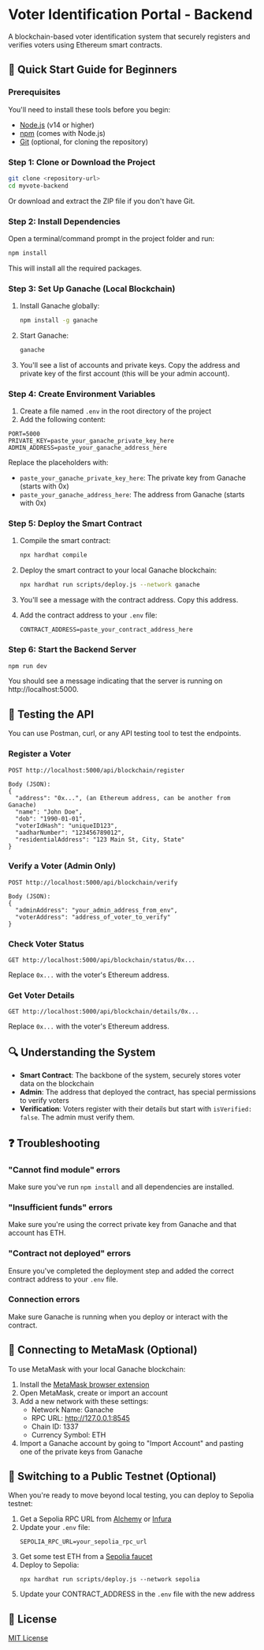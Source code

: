 # Voter Identification Portal - Backend

A blockchain-based voter identification system that securely registers and verifies voters using Ethereum smart contracts.

## 🚀 Quick Start Guide for Beginners

### Prerequisites

You'll need to install these tools before you begin:

- [Node.js](https://nodejs.org/) (v14 or higher)
- [npm](https://www.npmjs.com/get-npm) (comes with Node.js)
- [Git](https://git-scm.com/downloads) (optional, for cloning the repository)

### Step 1: Clone or Download the Project

```bash
git clone <repository-url>
cd myvote-backend
```

Or download and extract the ZIP file if you don't have Git.

### Step 2: Install Dependencies

Open a terminal/command prompt in the project folder and run:

```bash
npm install
```

This will install all the required packages.

### Step 3: Set Up Ganache (Local Blockchain)

1. Install Ganache globally:

   ```bash
   npm install -g ganache
   ```

2. Start Ganache:

   ```bash
   ganache
   ```

3. You'll see a list of accounts and private keys. Copy the address and private key of the first account (this will be your admin account).

### Step 4: Create Environment Variables

1. Create a file named `.env` in the root directory of the project
2. Add the following content:

```
PORT=5000
PRIVATE_KEY=paste_your_ganache_private_key_here
ADMIN_ADDRESS=paste_your_ganache_address_here
```

Replace the placeholders with:

- `paste_your_ganache_private_key_here`: The private key from Ganache (starts with 0x)
- `paste_your_ganache_address_here`: The address from Ganache (starts with 0x)

### Step 5: Deploy the Smart Contract

1. Compile the smart contract:

   ```bash
   npx hardhat compile
   ```

2. Deploy the smart contract to your local Ganache blockchain:

   ```bash
   npx hardhat run scripts/deploy.js --network ganache
   ```

3. You'll see a message with the contract address. Copy this address.

4. Add the contract address to your `.env` file:
   ```
   CONTRACT_ADDRESS=paste_your_contract_address_here
   ```

### Step 6: Start the Backend Server

```bash
npm run dev
```

You should see a message indicating that the server is running on http://localhost:5000.

## 🧪 Testing the API

You can use Postman, curl, or any API testing tool to test the endpoints.

### Register a Voter

```
POST http://localhost:5000/api/blockchain/register

Body (JSON):
{
  "address": "0x...", (an Ethereum address, can be another from Ganache)
  "name": "John Doe",
  "dob": "1990-01-01",
  "voterIdHash": "uniqueID123",
  "aadharNumber": "123456789012",
  "residentialAddress": "123 Main St, City, State"
}
```

### Verify a Voter (Admin Only)

```
POST http://localhost:5000/api/blockchain/verify

Body (JSON):
{
  "adminAddress": "your_admin_address_from_env",
  "voterAddress": "address_of_voter_to_verify"
}
```

### Check Voter Status

```
GET http://localhost:5000/api/blockchain/status/0x...
```

Replace `0x...` with the voter's Ethereum address.

### Get Voter Details

```
GET http://localhost:5000/api/blockchain/details/0x...
```

Replace `0x...` with the voter's Ethereum address.

## 🔍 Understanding the System

- **Smart Contract**: The backbone of the system, securely stores voter data on the blockchain
- **Admin**: The address that deployed the contract, has special permissions to verify voters
- **Verification**: Voters register with their details but start with `isVerified: false`. The admin must verify them.

## ❓ Troubleshooting

### "Cannot find module" errors

Make sure you've run `npm install` and all dependencies are installed.

### "Insufficient funds" errors

Make sure you're using the correct private key from Ganache and that account has ETH.

### "Contract not deployed" errors

Ensure you've completed the deployment step and added the correct contract address to your `.env` file.

### Connection errors

Make sure Ganache is running when you deploy or interact with the contract.

## 📱 Connecting to MetaMask (Optional)

To use MetaMask with your local Ganache blockchain:

1. Install the [MetaMask browser extension](https://metamask.io/download.html)
2. Open MetaMask, create or import an account
3. Add a new network with these settings:
   - Network Name: Ganache
   - RPC URL: http://127.0.0.1:8545
   - Chain ID: 1337
   - Currency Symbol: ETH
4. Import a Ganache account by going to "Import Account" and pasting one of the private keys from Ganache

## 🔄 Switching to a Public Testnet (Optional)

When you're ready to move beyond local testing, you can deploy to Sepolia testnet:

1. Get a Sepolia RPC URL from [Alchemy](https://www.alchemy.com/) or [Infura](https://infura.io/)
2. Update your `.env` file:
   ```
   SEPOLIA_RPC_URL=your_sepolia_rpc_url
   ```
3. Get some test ETH from a [Sepolia faucet](https://sepoliafaucet.com/)
4. Deploy to Sepolia:
   ```
   npx hardhat run scripts/deploy.js --network sepolia
   ```
5. Update your CONTRACT_ADDRESS in the `.env` file with the new address

## 📄 License

[MIT License](LICENSE)
